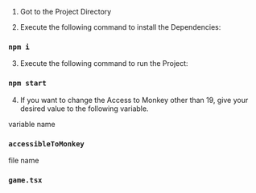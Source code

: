 1) Got to the Project Directory

2) Execute the following command to install the Dependencies:

### `npm i`

3) Execute the following command to run the Project:

### `npm start`

4) If you want to change the Access to Monkey other than 19, give your desired value to the following variable.

variable name
### `accessibleToMonkey`
file name
### `game.tsx`
